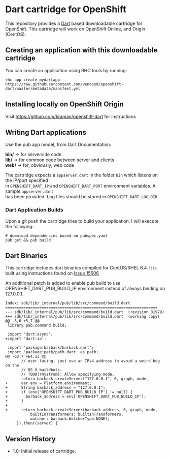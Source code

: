 # Dart cartridge for OpenShift

This repository provides a [Dart](https://www.dartlang.org/) based downloadable cartridge for OpenShift.
This cartridge will work on OpenShift Online, and Origin (CentOS).

## Creating an application with this downloadable cartridge

You can create an application using RHC tools by running:

    rhc app create mydartapp https://raw.githubusercontent.com/venosyd/openshift-dart/master/metadata/manifest.yml

## Installing locally on OpenShift Origin

Visit https://github.com/kraman/openshift-dart for instructions


## Writing Dart applications

Use the pub app model, from Dart Documentation:

**bin/** -> for serverside code  
**lib/** -> for common code between server and clients  
**web/** -> for, obviously, web code  

The cartridge expects a ```appserver.dart``` in the folder ```bin``` which listens on the IP/port specified  
in ```OPENSHIFT_DART_IP``` and ```OPENSHIFT_DART_PORT``` environment variables. A sample ```appserver.dart```  
has been provided. Log files should be stored in ```OPENSHIFT_DART_LOG_DIR```.

### Dart Application Builds

Upon a git push the cartridge tries to build your application. I will execute the following:

    # download dependencies based on pubspec.yaml
    pub get && pub build

## Dart Binaries

This cartridge includes dart binaries compiled for CentOS/RHEL 6.4. It is built using instructions found on [Issue 15506](https://code.google.com/p/dart/issues/detail?id=15506#c1)

An additional patch is added to enable pub build to use OPENSHIFT_DART_PUB_BUILD_IP environment instead of always binding on 127.0.0.1.

    Index: sdk/lib/_internal/pub/lib/src/command/build.dart
    ===================================================================
    --- sdk/lib/_internal/pub/lib/src/command/build.dart  (revision 31979)
    +++ sdk/lib/_internal/pub/lib/src/command/build.dart  (working copy)
    @@ -5,6 +5,7 @@
     library pub.command.build;

     import 'dart:async';
    +import 'dart:io';

     import 'package:barback/barback.dart';
     import 'package:path/path.dart' as path;
    @@ -63,7 +64,13 @@
           // user-facing, just use an IPv4 address to avoid a weird bug on the
           // OS X buildbots.
           // TODO(rnystrom): Allow specifying mode.
    -      return barback.createServer("127.0.0.1", 0, graph, mode,
    +      var env = Platform.environment;
    +      String barback_address = "127.0.0.1";
    +      if (env['OPENSHIFT_DART_PUB_BUILD_IP'] != null) {
    +        barback_address = env['OPENSHIFT_DART_PUB_BUILD_IP'];
    +      }
    +
    +      return barback.createServer(barback_address, 0, graph, mode,
               builtInTransformers: builtInTransformers,
               watcher: barback.WatcherType.NONE);
         }).then((server) {

## Version History

* 1.0: Initial release of cartridge.
